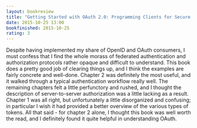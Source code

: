 ```yaml
---
layout: bookreview
title: "Getting Started with OAuth 2.0: Programming Clients for Secure Web API Authorization and Authentication"
date: 2015-10-25 13:00
bookfinished: 2015-10-25
rating: 3
---
```


Despite having implemented my share of OpenID and OAuth consumers, I must confess that I find the whole morass of federated authentication and authorization protocols rather opaque and difficult to understand.  This book does a pretty good job of clearing things up, and I think the examples are fairly concrete and well-done.  Chapter 2 was definitely the most useful, and it walked through a typical authentication workflow really well.  The remaining chapters felt a little perfunctory and rushed, and I thought the description of server-to-server authorization was a little lacking as a result. Chapter 1 was all right, but unfortunately a little disorganized and confusing; in particular I wish it had provided a better overview of the various types of tokens.  All that said - for chapter 2 alone, I thought this book was well worth the read, and I definitely found it quite helpful in understanding OAuth.